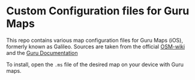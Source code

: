 Custom Configuration files for Guru Maps
========================================

This repo contains various map configuration files for Guru Maps (iOS), formerly known as Galileo.
Sources are taken from the official [OSM-wiki](https://wiki.openstreetmap.org/wiki/Tiles#Servers) and the [Guru Documentation](https://gurumaps.app/manuals/ios/03-settings.html)

To install, open the `.ms` file of the desired map on your device with Guru maps.
